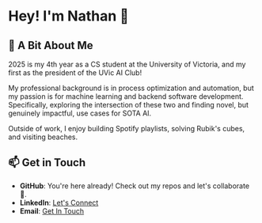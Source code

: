 # Hey! I'm Nathan 👋

## 🤗 A Bit About Me

2025 is my 4th year as a CS student at the University of Victoria, and my first as the president of the UVic AI Club!<br>

My professional background is in process optimization and automation, but my passion is for machine learning and backend software development. Specifically, exploring the intersection of these two and finding novel, but genuinely impactful, use cases for SOTA AI.<br>

Outside of work, I enjoy building Spotify playlists, solving Rubik's cubes, and visiting beaches.<br>

## 📫 Get in Touch

- **GitHub**: You're here already! Check out my repos and let's collaborate 🤝.
- **LinkedIn**: [Let's Connect](https://www.linkedin.com/in/nathanpannell)
- **Email**: [Get In Touch](mailto:contact@nathanpannell.com)
